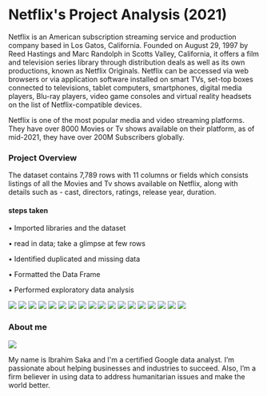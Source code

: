 # Netflix's Project Analysis (2021)
Netflix is an American subscription streaming service and production company based in Los Gatos, California. Founded on August 29, 1997 by Reed Hastings and Marc Randolph in Scotts Valley, California, it offers a film and television series library through distribution deals as well as its own productions, known as Netflix Originals. Netflix can be accessed via web browsers or via application software installed on smart TVs, set-top boxes connected to televisions, tablet computers, smartphones, digital media players, Blu-ray players, video game consoles and virtual reality headsets on the list of Netflix-compatible devices.

Netflix is one of the most popular media and video streaming platforms. They have over 8000 Movies or Tv shows available on their platform, as of mid-2021, they have 
over 200M Subscribers globally.

### Project Overview
The dataset contains 7,789 rows with 11 columns or fields which consists listings of all the Movies and Tv shows available on Netflix, along with details such as - cast, directors, ratings, release year, duration.
#### steps  taken 
• Imported libraries and the dataset

•	read in data; take a glimpse at few rows

•	Identified  duplicated and missing data

• Formatted the Data Frame

•	Performed exploratory data analysis 

![](https://github.com/Hiibee/An-Analysis-of-Netflix-s-Most-Streamed-TV/blob/main/IMAGE/1ause.png)
![](https://github.com/Hiibee/An-Analysis-of-Netflix-s-Most-Streamed-TV/blob/main/IMAGE/2ause.png)
![](https://github.com/Hiibee/An-Analysis-of-Netflix-s-Most-Streamed-TV/blob/main/IMAGE/3.png)
![](https://github.com/Hiibee/An-Analysis-of-Netflix-s-Most-Streamed-TV/blob/main/IMAGE/4.png)
![](https://github.com/Hiibee/An-Analysis-of-Netflix-s-Most-Streamed-TV/blob/main/IMAGE/5.png)
![](https://github.com/Hiibee/An-Analysis-of-Netflix-s-Most-Streamed-TV/blob/main/IMAGE/6.png)
![](https://github.com/Hiibee/An-Analysis-of-Netflix-s-Most-Streamed-TV/blob/main/IMAGE/7.png)
![](https://github.com/Hiibee/An-Analysis-of-Netflix-s-Most-Streamed-TV/blob/main/IMAGE/8.png)
![](https://github.com/Hiibee/An-Analysis-of-Netflix-s-Most-Streamed-TV/blob/main/IMAGE/9.png)
![](https://github.com/Hiibee/An-Analysis-of-Netflix-s-Most-Streamed-TV/blob/main/IMAGE/10.png)
![](https://github.com/Hiibee/An-Analysis-of-Netflix-s-Most-Streamed-TV/blob/main/IMAGE/11.png)
![](https://github.com/Hiibee/An-Analysis-of-Netflix-s-Most-Streamed-TV/blob/main/IMAGE/12.png)
![](https://github.com/Hiibee/An-Analysis-of-Netflix-s-Most-Streamed-TV/blob/main/IMAGE/13.png)
![](https://github.com/Hiibee/An-Analysis-of-Netflix-s-Most-Streamed-TV/blob/main/IMAGE/14.png)
![](https://github.com/Hiibee/An-Analysis-of-Netflix-s-Most-Streamed-TV/blob/main/IMAGE/15.png)
![](https://github.com/Hiibee/An-Analysis-of-Netflix-s-Most-Streamed-TV/blob/main/IMAGE/16.png)
![](https://github.com/Hiibee/An-Analysis-of-Netflix-s-Most-Streamed-TV/blob/main/IMAGE/17.png)
![](https://github.com/Hiibee/An-Analysis-of-Netflix-s-Most-Streamed-TV/blob/main/IMAGE/18.png)


### About me

![](https://github.com/Hiibee/An-Analysis-of-Netflix-s-Most-Streamed-TV/blob/main/IMAGE/pass.png)

My name is Ibrahim Saka and I'm a certified Google data analyst. I’m passionate about helping businesses and industries to succeed. Also, I’m a firm believer in using data to address humanitarian issues and make the world better.


